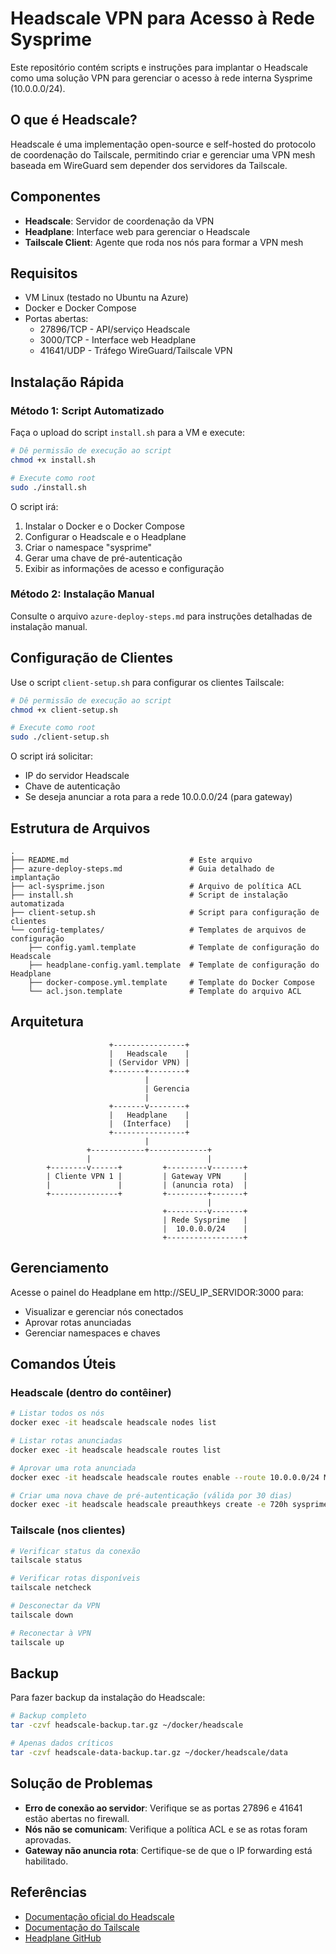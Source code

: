 # Headscale VPN para Acesso à Rede Sysprime

Este repositório contém scripts e instruções para implantar o Headscale como uma solução VPN para gerenciar o acesso à rede interna Sysprime (10.0.0.0/24).

## O que é Headscale?

Headscale é uma implementação open-source e self-hosted do protocolo de coordenação do Tailscale, permitindo criar e gerenciar uma VPN mesh baseada em WireGuard sem depender dos servidores da Tailscale.

## Componentes

- **Headscale**: Servidor de coordenação da VPN
- **Headplane**: Interface web para gerenciar o Headscale
- **Tailscale Client**: Agente que roda nos nós para formar a VPN mesh

## Requisitos

- VM Linux (testado no Ubuntu na Azure)
- Docker e Docker Compose
- Portas abertas:
  - 27896/TCP - API/serviço Headscale 
  - 3000/TCP - Interface web Headplane
  - 41641/UDP - Tráfego WireGuard/Tailscale VPN

## Instalação Rápida

### Método 1: Script Automatizado

Faça o upload do script `install.sh` para a VM e execute:

```bash
# Dê permissão de execução ao script
chmod +x install.sh

# Execute como root
sudo ./install.sh
```

O script irá:
1. Instalar o Docker e o Docker Compose
2. Configurar o Headscale e o Headplane
3. Criar o namespace "sysprime"
4. Gerar uma chave de pré-autenticação
5. Exibir as informações de acesso e configuração

### Método 2: Instalação Manual

Consulte o arquivo `azure-deploy-steps.md` para instruções detalhadas de instalação manual.

## Configuração de Clientes

Use o script `client-setup.sh` para configurar os clientes Tailscale:

```bash
# Dê permissão de execução ao script
chmod +x client-setup.sh

# Execute como root
sudo ./client-setup.sh
```

O script irá solicitar:
- IP do servidor Headscale
- Chave de autenticação
- Se deseja anunciar a rota para a rede 10.0.0.0/24 (para gateway)

## Estrutura de Arquivos

```
.
├── README.md                           # Este arquivo
├── azure-deploy-steps.md               # Guia detalhado de implantação
├── acl-sysprime.json                   # Arquivo de política ACL
├── install.sh                          # Script de instalação automatizada
├── client-setup.sh                     # Script para configuração de clientes
└── config-templates/                   # Templates de arquivos de configuração
    ├── config.yaml.template            # Template de configuração do Headscale
    ├── headplane-config.yaml.template  # Template de configuração do Headplane
    ├── docker-compose.yml.template     # Template do Docker Compose
    └── acl.json.template               # Template do arquivo ACL
```

## Arquitetura

```
                      +----------------+
                      |   Headscale    |
                      | (Servidor VPN) |
                      +-------+--------+
                              |
                              | Gerencia
                              |
                      +-------v--------+
                      |   Headplane    |
                      |  (Interface)   |
                      +----------------+
                              |
                 +------------+-------------+
                 |                          |
        +--------v------+         +---------v-------+
        | Cliente VPN 1 |         | Gateway VPN     |
        |               |         | (anuncia rota)  |
        +---------------+         +---------+-------+
                                            |
                                  +---------v-------+
                                  | Rede Sysprime   |
                                  |  10.0.0.0/24    |
                                  +-----------------+
```

## Gerenciamento

Acesse o painel do Headplane em http://SEU_IP_SERVIDOR:3000 para:

- Visualizar e gerenciar nós conectados
- Aprovar rotas anunciadas
- Gerenciar namespaces e chaves

## Comandos Úteis

### Headscale (dentro do contêiner)

```bash
# Listar todos os nós
docker exec -it headscale headscale nodes list

# Listar rotas anunciadas
docker exec -it headscale headscale routes list

# Aprovar uma rota anunciada
docker exec -it headscale headscale routes enable --route 10.0.0.0/24 MACHINE_ID

# Criar uma nova chave de pré-autenticação (válida por 30 dias)
docker exec -it headscale headscale preauthkeys create -e 720h sysprime
```

### Tailscale (nos clientes)

```bash
# Verificar status da conexão
tailscale status

# Verificar rotas disponíveis
tailscale netcheck

# Desconectar da VPN
tailscale down

# Reconectar à VPN
tailscale up
```

## Backup

Para fazer backup da instalação do Headscale:

```bash
# Backup completo
tar -czvf headscale-backup.tar.gz ~/docker/headscale

# Apenas dados críticos
tar -czvf headscale-data-backup.tar.gz ~/docker/headscale/data
```

## Solução de Problemas

- **Erro de conexão ao servidor**: Verifique se as portas 27896 e 41641 estão abertas no firewall.
- **Nós não se comunicam**: Verifique a política ACL e se as rotas foram aprovadas.
- **Gateway não anuncia rota**: Certifique-se de que o IP forwarding está habilitado.

## Referências

- [Documentação oficial do Headscale](https://github.com/juanfont/headscale)
- [Documentação do Tailscale](https://tailscale.com/kb/)
- [Headplane GitHub](https://github.com/tale/headplane)